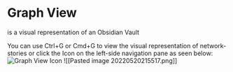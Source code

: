 # Graph View
is a visual representation of an Obsidian Vault


You can use Ctrl+G or Cmd+G to view the visual representation of network-stories or click the Icon on the left-side navigation pane as seen below: ![Graph View Icon](placeholder)
![[Pasted image 20220520215517.png]]